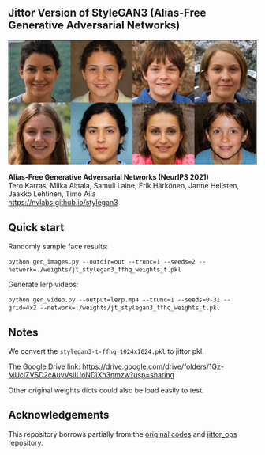 ## Jittor Version of StyleGAN3 (Alias-Free Generative Adversarial Networks)<br>

![Teaser image](./img/results.png)

**Alias-Free Generative Adversarial Networks (NeurIPS 2021)** <br>
Tero Karras, Miika Aittala, Samuli Laine, Erik H&auml;rk&ouml;nen, Janne Hellsten, Jaakko Lehtinen, Timo Aila<br>
https://nvlabs.github.io/stylegan3<br>

## Quick start

Randomly sample face results: <br>
```
python gen_images.py --outdir=out --trunc=1 --seeds=2 --network=./weights/jt_stylegan3_ffhq_weights_t.pkl
```

Generate lerp videos: <br>
```
python gen_video.py --output=lerp.mp4 --trunc=1 --seeds=0-31 --grid=4x2 --network=./weights/jt_stylegan3_ffhq_weights_t.pkl
```

## Notes
We convert the `stylegan3-t-ffhq-1024x1024.pkl` to jittor pkl. 

The Google Drive link: https://drive.google.com/drive/folders/1Gz-MUclZVSD2cAuyVsIIUoNDiXh3nmzw?usp=sharing

Other original weights dicts could also be load easily to test. 

## Acknowledgements

This repository borrows partially from the [original codes](https://github.com/NVlabs/stylegan3) and [jittor_ops](https://github.com/Exusial/jittor-filtered-lrelu) repository.


